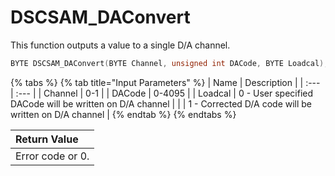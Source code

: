 # DSCSAM\_DAConvert

This function outputs a value to a single D/A channel.

```c
BYTE DSCSAM_DAConvert(BYTE Channel, unsigned int DACode, BYTE Loadcal);
```

{% tabs %}
{% tab title="Input Parameters" %}
| Name | Description |
| :--- | :--- |
| Channel | 0-1 |
| DACode | 0-4095 |
| Loadcal | 0 - User specified DACode will be written on D/A channel |
|  | 1 - Corrected D/A code will be written on D/A channel |
{% endtab %}
{% endtabs %}

| Return Value |
| :--- |
| Error code or 0. |

